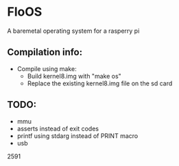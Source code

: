 # FloOS

A baremetal operating system for a rasperry pi


## Compilation info:
- Compile using make:
    - Build kernel8.img with "make os"
    - Replace the existing kernel8.img file on the sd card

## TODO:
- mmu
- asserts instead of exit codes
- printf using stdarg instead of PRINT macro
- usb

2591